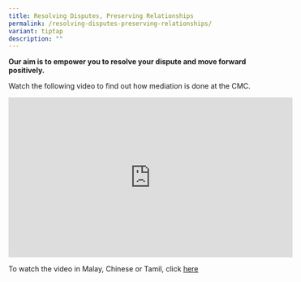 ```yaml
---
title: Resolving Disputes, Preserving Relationships
permalink: /resolving-disputes-preserving-relationships/
variant: tiptap
description: ""
---
```

<p><strong>Our aim is to empower you to resolve your dispute and move forward positively.</strong>
</p>
<p></p>
<p>Watch the following video to find out how mediation is done at the CMC.</p>
<div class="iframe-wrapper">
<iframe height="315" width="560" allowfullscreen="true" frameborder="0" src="https://www.youtube.com/embed/dxFeDOSdi6E?si=WGJAMRyeMN_oWQ15"></iframe>
</div>
<p>To watch the video in Malay, Chinese or Tamil, click <a href="https://www.youtube.com/@ministryoflawsingapore1325" rel="noopener nofollow" target="_blank">here</a>
</p>
<p></p>